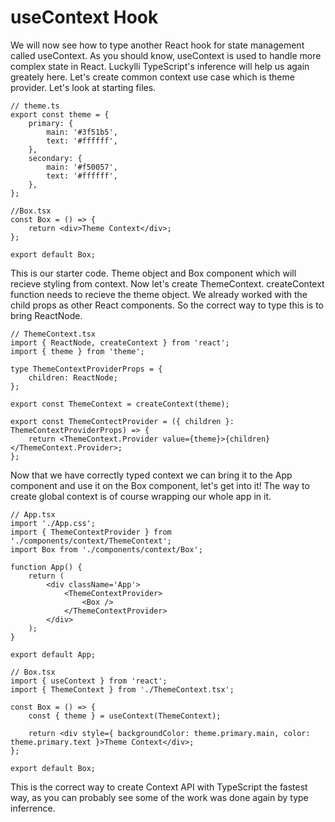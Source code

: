 # **useContext Hook**

We will now see how to type another React hook for state management called useContext. As you should know, useContext
is used to handle more complex state in React. Luckylli TypeScript's inference will help us again greately here.
Let's create common context use case which is theme provider. Let's look at starting files.

```tsx
// theme.ts
export const theme = {
	primary: {
		main: '#3f51b5',
		text: '#ffffff',
	},
	secondary: {
		main: '#f50057',
		text: '#ffffff',
	},
};

//Box.tsx
const Box = () => {
	return <div>Theme Context</div>;
};

export default Box;
```

This is our starter code. Theme object and Box component which will recieve styling from context. Now let's create ThemeContext.
createContext function needs to recieve the theme object. We already worked with the child props as other React components. So the
correct way to type this is to bring ReactNode.

```tsx
// ThemeContext.tsx
import { ReactNode, createContext } from 'react';
import { theme } from 'theme';

type ThemeContextProviderProps = {
	children: ReactNode;
};

export const ThemeContext = createContext(theme);

export const ThemeContectProvider = ({ children }: ThemeContextProviderProps) => {
	return <ThemeContext.Provider value={theme}>{children}</ThemeContext.Provider>;
};
```

Now that we have correctly typed context we can bring it to the App component and use it on the Box component, let's get into it!
The way to create global context is of course wrapping our whole app in it.

```tsx
// App.tsx
import './App.css';
import { ThemeContextProvider } from './components/context/ThemeContext';
import Box from './components/context/Box';

function App() {
	return (
		<div className='App'>
			<ThemeContextProvider>
				<Box />
			</ThemeContextProvider>
		</div>
	);
}

export default App;

// Box.tsx
import { useContext } from 'react';
import { ThemeContext } from './ThemeContext.tsx';

const Box = () => {
	const { theme } = useContext(ThemeContext);

	return <div style={ backgroundColor: theme.primary.main, color: theme.primary.text }>Theme Context</div>;
};

export default Box;
```

This is the correct way to create Context API with TypeScript the fastest way, as you can probably see some of the work was done
again by type inferrence.
